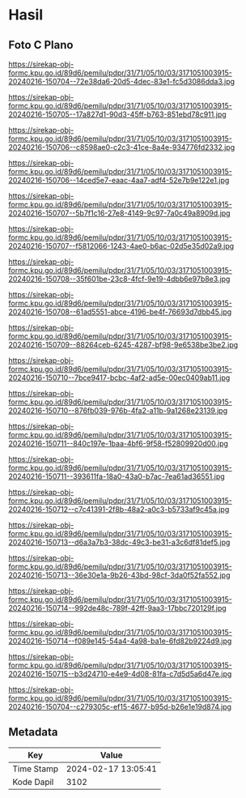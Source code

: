 # Hasil

## Foto C Plano

https://sirekap-obj-formc.kpu.go.id/89d6/pemilu/pdpr/31/71/05/10/03/3171051003915-20240216-150704--72e38da6-20d5-4dec-83e1-fc5d3086dda3.jpg

https://sirekap-obj-formc.kpu.go.id/89d6/pemilu/pdpr/31/71/05/10/03/3171051003915-20240216-150705--17a827d1-90d3-45ff-b763-851ebd78c911.jpg

https://sirekap-obj-formc.kpu.go.id/89d6/pemilu/pdpr/31/71/05/10/03/3171051003915-20240216-150706--c8598ae0-c2c3-41ce-8a4e-934776fd2332.jpg

https://sirekap-obj-formc.kpu.go.id/89d6/pemilu/pdpr/31/71/05/10/03/3171051003915-20240216-150706--14ced5e7-eaac-4aa7-adf4-52e7b9e122e1.jpg

https://sirekap-obj-formc.kpu.go.id/89d6/pemilu/pdpr/31/71/05/10/03/3171051003915-20240216-150707--5b7f1c16-27e8-4149-9c97-7a0c49a8909d.jpg

https://sirekap-obj-formc.kpu.go.id/89d6/pemilu/pdpr/31/71/05/10/03/3171051003915-20240216-150707--f5812066-1243-4ae0-b6ac-02d5e35d02a9.jpg

https://sirekap-obj-formc.kpu.go.id/89d6/pemilu/pdpr/31/71/05/10/03/3171051003915-20240216-150708--35f601be-23c8-4fcf-9e19-4dbb6e97b8e3.jpg

https://sirekap-obj-formc.kpu.go.id/89d6/pemilu/pdpr/31/71/05/10/03/3171051003915-20240216-150708--61ad5551-abce-4196-be4f-76693d7dbb45.jpg

https://sirekap-obj-formc.kpu.go.id/89d6/pemilu/pdpr/31/71/05/10/03/3171051003915-20240216-150709--88264ceb-6245-4287-bf98-9e6538be3be2.jpg

https://sirekap-obj-formc.kpu.go.id/89d6/pemilu/pdpr/31/71/05/10/03/3171051003915-20240216-150710--7bce9417-bcbc-4af2-ad5e-00ec0409ab11.jpg

https://sirekap-obj-formc.kpu.go.id/89d6/pemilu/pdpr/31/71/05/10/03/3171051003915-20240216-150710--876fb039-976b-4fa2-a11b-9a1268e23139.jpg

https://sirekap-obj-formc.kpu.go.id/89d6/pemilu/pdpr/31/71/05/10/03/3171051003915-20240216-150711--840c197e-1baa-4bf6-9f58-f52809920d00.jpg

https://sirekap-obj-formc.kpu.go.id/89d6/pemilu/pdpr/31/71/05/10/03/3171051003915-20240216-150711--393611fa-18a0-43a0-b7ac-7ea61ad36551.jpg

https://sirekap-obj-formc.kpu.go.id/89d6/pemilu/pdpr/31/71/05/10/03/3171051003915-20240216-150712--c7c41391-2f8b-48a2-a0c3-b5733af9c45a.jpg

https://sirekap-obj-formc.kpu.go.id/89d6/pemilu/pdpr/31/71/05/10/03/3171051003915-20240216-150713--d6a3a7b3-38dc-49c3-be31-a3c6df81def5.jpg

https://sirekap-obj-formc.kpu.go.id/89d6/pemilu/pdpr/31/71/05/10/03/3171051003915-20240216-150713--36e30e1a-9b26-43bd-98cf-3da0f52fa552.jpg

https://sirekap-obj-formc.kpu.go.id/89d6/pemilu/pdpr/31/71/05/10/03/3171051003915-20240216-150714--992de48c-789f-42ff-9aa3-17bbc720129f.jpg

https://sirekap-obj-formc.kpu.go.id/89d6/pemilu/pdpr/31/71/05/10/03/3171051003915-20240216-150714--f089e145-54a4-4a98-ba1e-6fd82b9224d9.jpg

https://sirekap-obj-formc.kpu.go.id/89d6/pemilu/pdpr/31/71/05/10/03/3171051003915-20240216-150715--b3d24710-e4e9-4d08-81fa-c7d5d5a6d47e.jpg

https://sirekap-obj-formc.kpu.go.id/89d6/pemilu/pdpr/31/71/05/10/03/3171051003915-20240216-150704--c279305c-ef15-4677-b95d-b26e1e19d874.jpg


## Metadata

| Key        | Value               |
| ---------- | ------------------- |
| Time Stamp | 2024-02-17 13:05:41 |
| Kode Dapil | 3102                |



